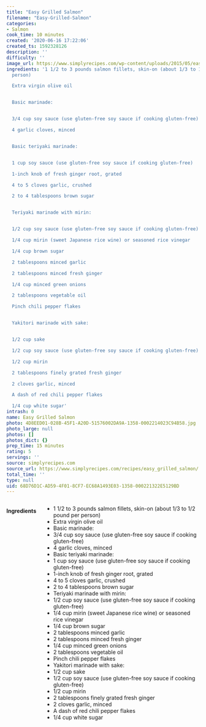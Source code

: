 ```yaml
---
title: "Easy Grilled Salmon"
filename: "Easy-Grilled-Salmon"
categories:
- Salmon
cook_time: 10 minutes
created: '2020-06-16 17:22:06'
created_ts: 1592328126
description: ''
difficulty: ''
image_url: https://www.simplyrecipes.com/wp-content/uploads/2015/05/easy-grilled-salmon-vertical-b-1600-600x837.jpg
ingredients: '1 1/2 to 3 pounds salmon fillets, skin-on (about 1/3 to 1/2 pound per
  person)

  Extra virgin olive oil


  Basic marinade:


  3/4 cup soy sauce (use gluten-free soy sauce if cooking gluten-free)

  4 garlic cloves, minced


  Basic teriyaki marinade:


  1 cup soy sauce (use gluten-free soy sauce if cooking gluten-free)

  1-inch knob of fresh ginger root, grated

  4 to 5 cloves garlic, crushed

  2 to 4 tablespoons brown sugar


  Teriyaki marinade with mirin:


  1/2 cup soy sauce (use gluten-free soy sauce if cooking gluten-free)

  1/4 cup mirin (sweet Japanese rice wine) or seasoned rice vinegar

  1/4 cup brown sugar

  2 tablespoons minced garlic

  2 tablespoons minced fresh ginger

  1/4 cup minced green onions

  2 tablespoons vegetable oil

  Pinch chili pepper flakes


  Yakitori marinade with sake:


  1/2 cup sake

  1/2 cup soy sauce (use gluten-free soy sauce if cooking gluten-free)

  1/2 cup mirin

  2 tablespoons finely grated fresh ginger

  2 cloves garlic, minced

  A dash of red chili pepper flakes

  1/4 cup white sugar'
intrash: 0
name: Easy Grilled Salmon
photo: 4D8EED01-028B-45F1-A20D-51576002DA9A-1358-0002214023C94B58.jpg
photo_large: null
photos: []
photos_dict: {}
prep_time: 15 minutes
rating: 5
servings: ''
source: simplyrecipes.com
source_url: https://www.simplyrecipes.com/recipes/easy_grilled_salmon/
total_time: ''
type: null
uid: 68D76D1C-AD59-4F01-8CF7-EC68A1493E03-1358-000221322E5129BD
---
```

<div class="large-8 medium-7 columns" id="writeup">	</div><!-- #writeup -->
</div><!-- #row-one -->
<div class="row" id="row-two">	<div class="medium-4 small-5 columns"><h4 id="ingredients">Ingredients</h4><div class="box box-ingredients content"><ul>
<li>1 1/2 to 3 pounds salmon fillets, skin-on (about 1/3 to 1/2 pound per person)</li>
<li>Extra virgin olive oil</li>
<li>Basic marinade:</li>
<li>3/4 cup soy sauce (use gluten-free soy sauce if cooking gluten-free)</li>
<li>4 garlic cloves, minced</li>
<li>Basic teriyaki marinade:</li>
<li>1 cup soy sauce (use gluten-free soy sauce if cooking gluten-free)</li>
<li>1-inch knob of fresh ginger root, grated</li>
<li>4 to 5 cloves garlic, crushed</li>
<li>2 to 4 tablespoons brown sugar</li>
<li>Teriyaki marinade with mirin:</li>
<li>1/2 cup soy sauce (use gluten-free soy sauce if cooking gluten-free)</li>
<li>1/4 cup mirin (sweet Japanese rice wine) or seasoned rice vinegar</li>
<li>1/4 cup brown sugar</li>
<li>2 tablespoons minced garlic</li>
<li>2 tablespoons minced fresh ginger</li>
<li>1/4 cup minced green onions</li>
<li>2 tablespoons vegetable oil</li>
<li>Pinch chili pepper flakes</li>
<li>Yakitori marinade with sake:</li>
<li>1/2 cup sake</li>
<li>1/2 cup soy sauce (use gluten-free soy sauce if cooking gluten-free)</li>
<li>1/2 cup mirin</li>
<li>2 tablespoons finely grated fresh ginger</li>
<li>2 cloves garlic, minced</li>
<li>A dash of red chili pepper flakes</li>
<li>1/4 cup white sugar</li>
</ul>
</div>	</div>	<div class="medium-6 small-7 columns">	</div>